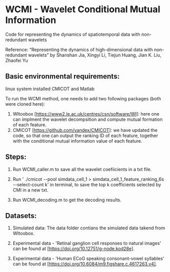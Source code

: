 # WCMI - Wavelet Conditional Mutual Information
Code for representing the dynamics of spatiotemporal data with non-redundant wavelets

Reference: 
“Representing the dynamics of high-dimensional data with non-redundant wavelets”
by Shanshan Jia,  Xingyi Li, Tiejun Huang, Jian K. Liu, Zhaofei Yu

## Basic environmental requirements:
linux system installed CMICOT and Matlab

To run the WCMI method, one needs to add two following packages (both were cloned here):
1. WItoobox [https://www2.le.ac.uk/centres/csn/software/WI]: here one can implment the wavelet decompsition and compute mutual formation of each feature.
2. CMICOT [https://github.com/yandex/CMICOT]: we have updated the code, so that one can output the ranking ID of each feature, together with the conditional mutual information value of each feature.


## Steps:

1. Run WCMI_caller.m to save all the wavelet coefiicients in a txt file.

2. Run ' ./cmicot --pool simdata_cell_1 > simdata_cell_1_feature_ranking_6s --select-count k' in terminal, to save the top k coefficients selected by CMI in a new txt.

3. Run WCMI_decoding.m to get the decoding results.


## Datasets:

1. Simulated data: The data folder contians the simulated data takend from WItoobox.

2. Experimental data - 'Retinal ganglion cell responses to natural images' can be found at [https://doi.org/10.12751/g-node.kod28e].

3. Experimental data - 'Human ECoG speaking consonant-vowel syllables' can be found at [https://doi.org/10.6084/m9.figshare.c.4617263.v4].




